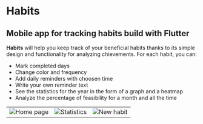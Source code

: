 # Habits

## Mobile app for tracking habits build with Flutter 

**Habits** will help you keep track of your beneficial habits thanks to its simple design and functionality for analyzing chievements. For each habit, you can:
* Mark completed days
* Change color and frequency
* Add daily reminders with choosen time
* Write your own reminder text 
* See the statistics for the year in the form of a graph and a heatmap
* Analyze the percentage of feasibility for a month and all the time

||||
|:-:|:-:|:-:|
|![Home page](https://github.com/NikitaShlyakhtin/habit_tracker/blob/2c02a419b48b9416ebc969041f24839ff4c7e591/assets/presentation_screens/eng/01.png)|![Statistics](https://github.com/NikitaShlyakhtin/habit_tracker/blob/2c02a419b48b9416ebc969041f24839ff4c7e591/assets/presentation_screens/eng/02.png)|![New habit](https://github.com/NikitaShlyakhtin/habit_tracker/blob/2c02a419b48b9416ebc969041f24839ff4c7e591/assets/presentation_screens/eng/03.png)|


